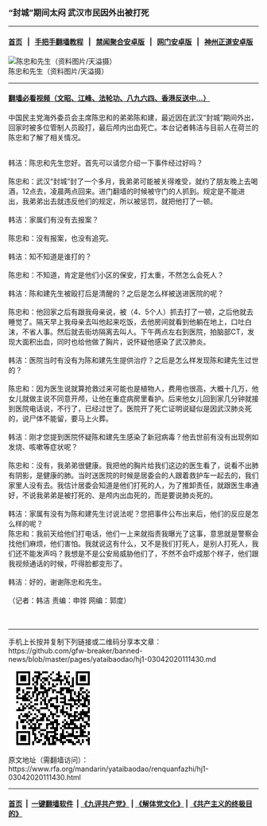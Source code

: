 ### “封城”期间太闷 武汉市民因外出被打死
------------------------

#### [首页](https://github.com/gfw-breaker/banned-news/blob/master/README.md) &nbsp;&nbsp;|&nbsp;&nbsp; [手把手翻墙教程](https://github.com/gfw-breaker/guides/wiki) &nbsp;&nbsp;|&nbsp;&nbsp; [禁闻聚合安卓版](https://github.com/gfw-breaker/bn-android) &nbsp;&nbsp;|&nbsp;&nbsp; [网门安卓版](https://github.com/oGate2/oGate) &nbsp;&nbsp;|&nbsp;&nbsp; [神州正道安卓版](https://github.com/SzzdOgate/update) 



<div id="headerimg">
 <img alt="陈忠和先生（资料图片/天溢摄）" src="https://www.rfa.org/mandarin/yataibaodao/renquanfazhi/hj1-03042020111430.html/0304c.jpg/image" title="陈忠和先生（资料图片/天溢摄）"/>
 <div id="headerimgcontents">
  <div id="headerimgcaption">
   <span>
    陈忠和先生（资料图片/天溢摄）
   </span>
   <!-- zoomattribute -->
  </div>
  <!-- headerimgcaption -->
 </div>
 <!-- headerimagecontents -->
</div>

<hr/>


#### [翻墙必看视频（文昭、江峰、法轮功、八九六四、香港反送中...）](https://github.com/gfw-breaker/banned-news/blob/master/pages/link3.md)

<div id="storytext">
 <div>
  <div class="slot_header">
  </div>
 </div>
 <p>
  中国民主党海外委员会主席陈忠和的弟弟陈和建，最近因在武汉“封城”期间外出，回家时被多位管制人员殴打，最后颅内出血死亡。本台记者韩洁与目前人在荷兰的陈忠和了解了相关情况。
 </p>
 <div>
 </div>
 <div>
  <br/>
  韩洁：陈忠和先生您好。首先可以请您介绍一下事件经过好吗？
  <br/>
  <br/>
  陈忠和：武汉“封城”封了一个多月，我弟弟可能被关得难受，就约了朋友晚上去喝酒，12点去，凌晨两点回来。进门翻墙的时候被守门的人抓到。规定是不能进出，我弟弟出去就违反他们的规定，所以被惩罚，就把他打了一顿。
  <br/>
  <br/>
  韩洁：家属们有没有去报案？
  <br/>
  <br/>
  陈忠和：没有报案，也没有追究。
  <br/>
  <br/>
  韩洁：知不知道是谁打的？
  <br/>
  <br/>
  陈忠和：不知道，肯定是他们小区的保安，打太重，不然怎么会死人？
  <br/>
  <br/>
  韩洁：陈和建先生被殴打后是清醒的？之后是怎么样被送进医院的呢？
  <br/>
  <br/>
  陈忠和：他回家之后有跟我母亲说，被（4、5个人）抓去打了一顿，之后他就去睡觉了。隔天早上我母亲去叫他起来吃饭，去他房间就看到他躺在地上，口吐白沫，不省人事。然后就去街坊隔离去叫人。下午两点左右到医院，拍脑部CT，发现大面积出血，同时也给他做了胸片，说怀疑他感染了武汉肺炎。
  <br/>
  <br/>
  韩洁：医院当时有没有为陈和建先生提供治疗？之后是怎么样发现陈和建先生过世的？
  <br/>
  <br/>
  陈忠和：因为医生说就算抢救过来可能也是植物人，费用也很高，大概十几万，他女儿就做主说不同意开颅，让他在重症病房里看护。后来他女儿回到家几分钟就接到医院电话说，不行了，已经过世了。医院开了死亡证明说疑似是因武汉肺炎死的，说尸体不能留，要马上火葬。
  <br/>
  <br/>
  韩洁：刚才您提到医院怀疑陈和建先生感染了新冠病毒？他去世前有没有出现例如发烧、咳嗽等症状呢？
  <br/>
  <br/>
  陈忠和：没有，我弟弟很健康。我把他的胸片给我们这边的医生看了，说看不出肺有阴影，是健康的肺。当时送医院的时候是居委会的人跟着救护车一起去的，我们家里人没有去。我估计居委会知道是他们打死的人，为了推卸责任，就跟医生串通好，不说我弟弟是被打死的、是颅内出血死的，而是要说肺炎死的。
  <br/>
  <br/>
  韩洁：家属有没有为陈和建先生讨说法呢？您把事件公布出来后，他们的反应是怎么样的呢？
  <br/>
  陈忠和：我前天给他们打电话，他们一上来就指责我曝光了这事，意思就是警察会找他们麻烦，他们害怕。我就说这有什么，又不是我们打死人，是别人打死人，我们还不能发声吗？我想是不是公安局威胁他们了，不然不会吓成那个样子，他们跟我视频通话的时候，吓得脸都变形了。
  <br/>
  <br/>
  韩洁：好的，谢谢陈忠和先生。
  <br/>
  <br/>
  （记者：韩洁 责编：申铧 网编：郭度）
  <br/>
  <br/>
  <br/>
 </div>
</div>

<hr/>
手机上长按并复制下列链接或二维码分享本文章：<br/>
https://github.com/gfw-breaker/banned-news/blob/master/pages/yataibaodao/hj1-03042020111430.md <br/>
<a href='https://github.com/gfw-breaker/banned-news/blob/master/pages/yataibaodao/hj1-03042020111430.md'><img src='https://github.com/gfw-breaker/banned-news/blob/master/pages/yataibaodao/hj1-03042020111430.md.png'/></a> <br/>
原文地址（需翻墙访问）：https://www.rfa.org/mandarin/yataibaodao/renquanfazhi/hj1-03042020111430.html


------------------------
#### [首页](https://github.com/gfw-breaker/banned-news/blob/master/README.md) &nbsp;|&nbsp; [一键翻墙软件](https://github.com/gfw-breaker/nogfw/blob/master/README.md) &nbsp;| [《九评共产党》](https://github.com/gfw-breaker/9ping.md/blob/master/README.md#九评之一评共产党是什么) | [《解体党文化》](https://github.com/gfw-breaker/jtdwh.md/blob/master/README.md) | [《共产主义的终极目的》](https://github.com/gfw-breaker/gczydzjmd.md/blob/master/README.md)


<img src='http://gfw-breaker.win/banned-news/pages/yataibaodao/hj1-03042020111430.md' width='0px' height='0px'/>